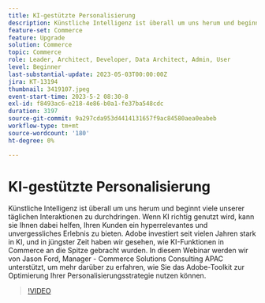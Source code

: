 ```yaml
---
title: KI-gestützte Personalisierung
description: Künstliche Intelligenz ist überall um uns herum und beginnt viele unserer täglichen Interaktionen zu durchdringen. Wenn KI richtig genutzt wird, kann sie Ihnen dabei helfen, Ihren Kunden ein hyperrelevantes und unvergessliches Erlebnis zu bieten. Adobe investiert seit vielen Jahren stark in KI, und in jüngster Zeit haben wir gesehen, wie KI-Funktionen in Commerce an die Spitze gebracht wurden. In diesem Webinar werden wir von Jason Ford, Manager - Commerce Solutions Consulting APAC unterstützt, um mehr darüber zu erfahren, wie Sie das Adobe-Toolkit zur Optimierung Ihrer Personalisierungsstrategie nutzen können.
feature-set: Commerce
feature: Upgrade
solution: Commerce
topic: Commerce
role: Leader, Architect, Developer, Data Architect, Admin, User
level: Beginner
last-substantial-update: 2023-05-03T00:00:00Z
jira: KT-13194
thumbnail: 3419107.jpeg
event-start-time: 2023-5-2 08:30-8
exl-id: f8493ac6-e218-4e86-b0a1-fe37ba548cdc
duration: 3197
source-git-commit: 9a297cda953d4414131657f9ac84580aea0eabeb
workflow-type: tm+mt
source-wordcount: '180'
ht-degree: 0%

---
```


# KI-gestützte Personalisierung

Künstliche Intelligenz ist überall um uns herum und beginnt viele unserer täglichen Interaktionen zu durchdringen. Wenn KI richtig genutzt wird, kann sie Ihnen dabei helfen, Ihren Kunden ein hyperrelevantes und unvergessliches Erlebnis zu bieten. Adobe investiert seit vielen Jahren stark in KI, und in jüngster Zeit haben wir gesehen, wie KI-Funktionen in Commerce an die Spitze gebracht wurden. In diesem Webinar werden wir von Jason Ford, Manager - Commerce Solutions Consulting APAC unterstützt, um mehr darüber zu erfahren, wie Sie das Adobe-Toolkit zur Optimierung Ihrer Personalisierungsstrategie nutzen können.

>[!VIDEO](https://video.tv.adobe.com/v/3419107/?learn=on)

